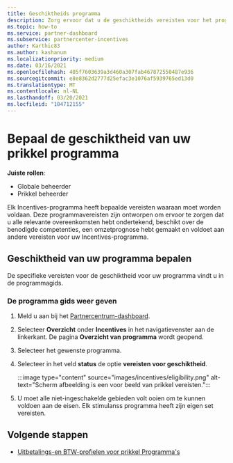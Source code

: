```yaml
---
title: Geschiktheids programma
description: Zorg ervoor dat u de geschiktheids vereisten voor het programma stimulans hebt vervuld. Dit proces omvat het controleren van de geschiktheid in de programma gids.
ms.topic: how-to
ms.service: partner-dashboard
ms.subservice: partnercenter-incentives
author: Karthic83
ms.author: kashanum
ms.localizationpriority: medium
ms.date: 03/16/2021
ms.openlocfilehash: 405f7603639a3d460a307fab467872550487e936
ms.sourcegitcommit: e8e8362d2777d25efac3e1076af5939765ed13d0
ms.translationtype: MT
ms.contentlocale: nl-NL
ms.lasthandoff: 03/20/2021
ms.locfileid: "104712155"
---
```

# <a name="determine-your-incentives-program-eligibility"></a>Bepaal de geschiktheid van uw prikkel programma

**Juiste rollen**:

- Globale beheerder
- Prikkel beheerder

 Elk Incentives-programma heeft bepaalde vereisten waaraan moet worden voldaan. Deze programmavereisten zijn ontworpen om ervoor te zorgen dat u alle relevante overeenkomsten hebt ondertekend, beschikt over de benodigde competenties, een omzetprognose hebt gemaakt en voldoet aan andere vereisten voor uw Incentives-programma.

## <a name="determining-your-program-eligibility"></a>Geschiktheid van uw programma bepalen

De specifieke vereisten voor de geschiktheid voor uw programma vindt u in de programmagids. 

### <a name="to-see-your-program-guide"></a>De programma gids weer geven

1. Meld u aan bij het [Partnercentrum-dashboard](https://partner.microsoft.com/dashboard/).

2. Selecteer **Overzicht** onder **Incentives** in het navigatievenster aan de linkerkant. De pagina **Overzicht van programma** wordt geopend.

3. Selecteer het gewenste programma.

4. Selecteer in het veld **status** de optie **vereisten voor geschiktheid**.

   :::image type="content" source="images/incentives/eligibility.png" alt-text="Scherm afbeelding is een voor beeld van prikkel vereisten.":::

5. U moet alle niet-ingeschakelde gebieden volt ooien om te kunnen voldoen aan de eisen. Elk stimulanss programma heeft zijn eigen set vereisten.

## <a name="next-steps"></a>Volgende stappen

- [Uitbetalings-en BTW-profielen voor prikkel Programma's](incentives-create-and-manage-your-payout-and-tax-profiles.md)
